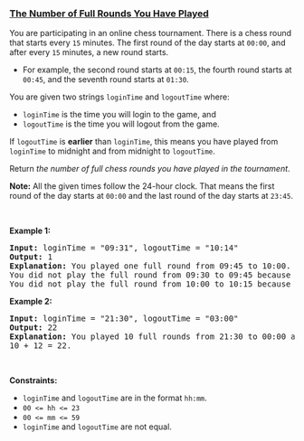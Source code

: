 ### [The Number of Full Rounds You Have Played](https://leetcode.com/problems/the-number-of-full-rounds-you-have-played)

<p>You are participating in an online chess tournament. There is a chess round that starts every <code>15</code> minutes. The first round of the day starts at <code>00:00</code>, and after every <code>15</code> minutes, a new round starts.</p>

<ul>
	<li>For example, the second round starts at <code>00:15</code>, the fourth round starts at <code>00:45</code>, and the seventh round starts at <code>01:30</code>.</li>
</ul>

<p>You are given two strings <code>loginTime</code> and <code>logoutTime</code> where:</p>

<ul>
	<li><code>loginTime</code> is the time you will login to the game, and</li>
	<li><code>logoutTime</code> is the time you will logout from the game.</li>
</ul>

<p>If <code>logoutTime</code> is <strong>earlier</strong> than <code>loginTime</code>, this means you have played from <code>loginTime</code> to midnight and from midnight to <code>logoutTime</code>.</p>

<p>Return <em>the number of full chess rounds you have played in the tournament</em>.</p>

<p><strong>Note:</strong>&nbsp;All the given times follow the 24-hour clock. That means the first round of the day starts at <code>00:00</code> and the last round of the day starts at <code>23:45</code>.</p>

<p>&nbsp;</p>
<p><strong class="example">Example 1:</strong></p>

<pre>
<strong>Input:</strong> loginTime = &quot;09:31&quot;, logoutTime = &quot;10:14&quot;
<strong>Output:</strong> 1
<strong>Explanation:</strong> You played one full round from 09:45 to 10:00.
You did not play the full round from 09:30 to 09:45 because you logged in at 09:31 after it began.
You did not play the full round from 10:00 to 10:15 because you logged out at 10:14 before it ended.
</pre>

<p><strong class="example">Example 2:</strong></p>

<pre>
<strong>Input:</strong> loginTime = &quot;21:30&quot;, logoutTime = &quot;03:00&quot;
<strong>Output:</strong> 22
<strong>Explanation:</strong> You played 10 full rounds from 21:30 to 00:00 and 12 full rounds from 00:00 to 03:00.
10 + 12 = 22.
</pre>

<p>&nbsp;</p>
<p><strong>Constraints:</strong></p>

<ul>
	<li><code>loginTime</code> and <code>logoutTime</code> are in the format <code>hh:mm</code>.</li>
	<li><code>00 &lt;= hh &lt;= 23</code></li>
	<li><code>00 &lt;= mm &lt;= 59</code></li>
	<li><code>loginTime</code> and <code>logoutTime</code> are not equal.</li>
</ul>
